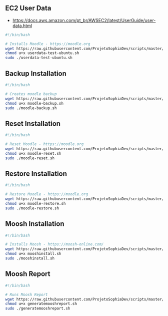 ## EC2 User Data
- https://docs.aws.amazon.com/pt_br/AWSEC2/latest/UserGuide/user-data.html
```bash
#!/bin/bash

# Installs Moodle - https://moodle.org
wget https://raw.githubusercontent.com/ProjetoSophiaDev/scripts/master/test/userdata-test-ubuntu.sh
chmod u+x userdata-test-ubuntu.sh
sudo ./userdata-test-ubuntu.sh
```

## Backup Installation

```bash
#!/bin/bash

# Creates moodle backup
wget https://raw.githubusercontent.com/ProjetoSophiaDev/scripts/master/test/moodle-backup.sh
chmod u+x moodle-backup.sh
sudo ./moodle-backup.sh
```

## Reset Installation

```bash
#!/bin/bash

# Reset Moodle - https://moodle.org
wget https://raw.githubusercontent.com/ProjetoSophiaDev/scripts/master/test/moodle-reset.sh
chmod u+x moodle-reset.sh
sudo ./moodle-reset.sh
```


## Restore Installation

```bash
#!/bin/bash

# Restore Moodle - https://moodle.org
wget https://raw.githubusercontent.com/ProjetoSophiaDev/scripts/master/test/moodle-restore.sh
chmod u+x moodle-restore.sh
sudo ./moodle-restore.sh
```


## Moosh Installation

```bash
#!/bin/bash

# Installs Moosh - https://moosh-online.com/
wget https://raw.githubusercontent.com/ProjetoSophiaDev/scripts/master/test/mooshinstall.sh
chmod u+x mooshinstall.sh
sudo ./mooshinstall.sh
```

## Moosh Report

```bash
#!/bin/bash

# Runs Moosh Report
wget https://raw.githubusercontent.com/ProjetoSophiaDev/scripts/master/test/generatemooshreport.sh
chmod u+x generatemooshreport.sh
sudo ./generatemooshreport.sh
```
